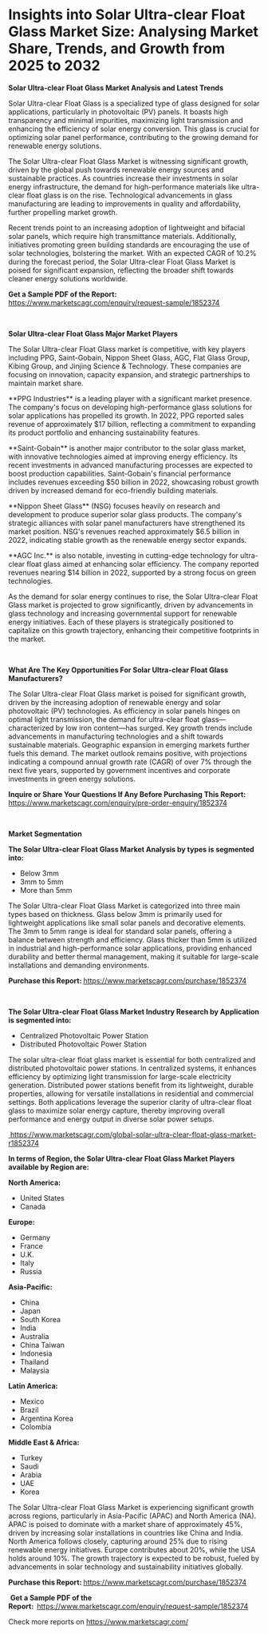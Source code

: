 <p><h1>Insights into Solar Ultra-clear Float Glass Market Size: Analysing Market Share, Trends, and Growth from 2025 to 2032</h1></p><p><strong>Solar Ultra-clear Float Glass Market Analysis and Latest Trends</strong></p>
<p><p>Solar Ultra-clear Float Glass is a specialized type of glass designed for solar applications, particularly in photovoltaic (PV) panels. It boasts high transparency and minimal impurities, maximizing light transmission and enhancing the efficiency of solar energy conversion. This glass is crucial for optimizing solar panel performance, contributing to the growing demand for renewable energy solutions.</p><p>The Solar Ultra-clear Float Glass Market is witnessing significant growth, driven by the global push towards renewable energy sources and sustainable practices. As countries increase their investments in solar energy infrastructure, the demand for high-performance materials like ultra-clear float glass is on the rise. Technological advancements in glass manufacturing are leading to improvements in quality and affordability, further propelling market growth.</p><p>Recent trends point to an increasing adoption of lightweight and bifacial solar panels, which require high transmittance materials. Additionally, initiatives promoting green building standards are encouraging the use of solar technologies, bolstering the market. With an expected CAGR of 10.2% during the forecast period, the Solar Ultra-clear Float Glass Market is poised for significant expansion, reflecting the broader shift towards cleaner energy solutions worldwide.</p></p>
<p><strong>Get a Sample PDF of the Report:&nbsp;</strong> <a href="https://www.marketscagr.com/enquiry/request-sample/1852374?utm_campaign=1166&utm_medium=2&utm_source=Github&utm_content=ia&utm_term=03022025&utm_id=solar-ultra-clear-float-glass">https://www.marketscagr.com/enquiry/request-sample/1852374</a></p>
<p>&nbsp;</p>
<p><strong>Solar Ultra-clear Float Glass Major Market Players</strong></p>
<p><p>The Solar Ultra-clear Float Glass market is competitive, with key players including PPG, Saint-Gobain, Nippon Sheet Glass, AGC, Flat Glass Group, Kibing Group, and Jinjing Science & Technology. These companies are focusing on innovation, capacity expansion, and strategic partnerships to maintain market share.</p><p>**PPG Industries** is a leading player with a significant market presence. The company's focus on developing high-performance glass solutions for solar applications has propelled its growth. In 2022, PPG reported sales revenue of approximately $17 billion, reflecting a commitment to expanding its product portfolio and enhancing sustainability features.</p><p>**Saint-Gobain** is another major contributor to the solar glass market, with innovative technologies aimed at improving energy efficiency. Its recent investments in advanced manufacturing processes are expected to boost production capabilities. Saint-Gobain's financial performance includes revenues exceeding $50 billion in 2022, showcasing robust growth driven by increased demand for eco-friendly building materials.</p><p>**Nippon Sheet Glass** (NSG) focuses heavily on research and development to produce superior solar glass products. The company's strategic alliances with solar panel manufacturers have strengthened its market position. NSG's revenues reached approximately $6.5 billion in 2022, indicating stable growth as the renewable energy sector expands.</p><p>**AGC Inc.** is also notable, investing in cutting-edge technology for ultra-clear float glass aimed at enhancing solar efficiency. The company reported revenues nearing $14 billion in 2022, supported by a strong focus on green technologies.</p><p>As the demand for solar energy continues to rise, the Solar Ultra-clear Float Glass market is projected to grow significantly, driven by advancements in glass technology and increasing governmental support for renewable energy initiatives. Each of these players is strategically positioned to capitalize on this growth trajectory, enhancing their competitive footprints in the market.</p></p>
<p>&nbsp;</p>
<p><strong>What Are The Key Opportunities For Solar Ultra-clear Float Glass Manufacturers?</strong></p>
<p><p>The Solar Ultra-clear Float Glass market is poised for significant growth, driven by the increasing adoption of renewable energy and solar photovoltaic (PV) technologies. As efficiency in solar panels hinges on optimal light transmission, the demand for ultra-clear float glass—characterized by low iron content—has surged. Key growth trends include advancements in manufacturing technologies and a shift towards sustainable materials. Geographic expansion in emerging markets further fuels this demand. The market outlook remains positive, with projections indicating a compound annual growth rate (CAGR) of over 7% through the next five years, supported by government incentives and corporate investments in green energy solutions.</p></p>
<p><strong>Inquire or Share Your Questions If Any Before Purchasing This Report:</strong> <a href="https://www.marketscagr.com/enquiry/pre-order-enquiry/1852374?utm_campaign=1166&utm_medium=2&utm_source=Github&utm_content=ia&utm_term=03022025&utm_id=solar-ultra-clear-float-glass">https://www.marketscagr.com/enquiry/pre-order-enquiry/1852374</a></p>
<p>&nbsp;</p>
<p><strong>Market Segmentation</strong></p>
<p><strong>The Solar Ultra-clear Float Glass Market Analysis by types is segmented into:</strong></p>
<p><ul><li>Below 3mm</li><li>3mm to 5mm</li><li>More than 5mm</li></ul></p>
<p><p>The Solar Ultra-clear Float Glass Market is categorized into three main types based on thickness. Glass below 3mm is primarily used for lightweight applications like small solar panels and decorative elements. The 3mm to 5mm range is ideal for standard solar panels, offering a balance between strength and efficiency. Glass thicker than 5mm is utilized in industrial and high-performance solar applications, providing enhanced durability and better thermal management, making it suitable for large-scale installations and demanding environments.</p></p>
<p><strong>Purchase this Report:&nbsp;</strong><a href="https://www.marketscagr.com/purchase/1852374?utm_campaign=1166&utm_medium=2&utm_source=Github&utm_content=ia&utm_term=03022025&utm_id=solar-ultra-clear-float-glass">https://www.marketscagr.com/purchase/1852374</a></p>
<p>&nbsp;</p>
<p><strong>The Solar Ultra-clear Float Glass Market Industry Research by Application is segmented into:</strong></p>
<p><ul><li>Centralized Photovoltaic Power Station</li><li>Distributed Photovoltaic Power Station</li></ul></p>
<p><p>The solar ultra-clear float glass market is essential for both centralized and distributed photovoltaic power stations. In centralized systems, it enhances efficiency by optimizing light transmission for large-scale electricity generation. Distributed power stations benefit from its lightweight, durable properties, allowing for versatile installations in residential and commercial settings. Both applications leverage the superior clarity of ultra-clear float glass to maximize solar energy capture, thereby improving overall performance and energy output in diverse solar power setups.</p></p>
<p><a href="https://www.marketscagr.com/global-solar-ultra-clear-float-glass-market-r1852374?utm_campaign=1166&utm_medium=2&utm_source=Github&utm_content=ia&utm_term=03022025&utm_id=solar-ultra-clear-float-glass">&nbsp;https://www.marketscagr.com/global-solar-ultra-clear-float-glass-market-r1852374</a></p>
<p><strong>In terms of Region, the Solar Ultra-clear Float Glass Market Players available by Region are:</strong></p>
<p>
    <p> <strong> North America: </strong>
        <ul>
            <li>United States</li>
            <li>Canada</li>
        </ul>
        </p> 
    <p> <strong> Europe: </strong>
        <ul>
            <li>Germany</li>
            <li>France</li>
            <li>U.K.</li>
            <li>Italy</li>
            <li>Russia</li>
        </ul>
        </p> 
    <p> <strong> Asia-Pacific: </strong>
        <ul>
            <li>China</li>
            <li>Japan</li>
            <li>South Korea</li>
            <li>India</li>
            <li>Australia</li>
            <li>China Taiwan</li>
            <li>Indonesia</li>
            <li>Thailand</li>
            <li>Malaysia</li>
        </ul>
        </p> 
    <p> <strong> Latin America: </strong>
        <ul>
            <li>Mexico</li>
            <li>Brazil</li>
            <li>Argentina Korea</li>
            <li>Colombia</li>
        </ul>
        </p> 
    <p> <strong> Middle East & Africa: </strong>
        <ul>
            <li>Turkey</li>
            <li>Saudi</li>
            <li>Arabia</li>
            <li>UAE</li>
            <li>Korea</li>
        </ul>
    </p>
    </p>
<p><p>The Solar Ultra-clear Float Glass Market is experiencing significant growth across regions, particularly in Asia-Pacific (APAC) and North America (NA). APAC is poised to dominate with a market share of approximately 45%, driven by increasing solar installations in countries like China and India. North America follows closely, capturing around 25% due to rising renewable energy initiatives. Europe contributes about 20%, while the USA holds around 10%. The growth trajectory is expected to be robust, fueled by advancements in solar technology and sustainability initiatives globally.</p></p>
<p><strong>Purchase this Report: </strong><a href="https://www.marketscagr.com/purchase/1852374?utm_campaign=1166&utm_medium=2&utm_source=Github&utm_content=ia&utm_term=03022025&utm_id=solar-ultra-clear-float-glass">https://www.marketscagr.com/purchase/1852374</a></p>
<p>&nbsp;<strong>Get a Sample PDF of the Report:&nbsp;&nbsp;</strong><a href="https://www.marketscagr.com/enquiry/request-sample/1852374?utm_campaign=1166&utm_medium=2&utm_source=Github&utm_content=ia&utm_term=03022025&utm_id=solar-ultra-clear-float-glass">https://www.marketscagr.com/enquiry/request-sample/1852374</a></p>
<p><strong></strong></p>
<p>Check more reports on <a href="https://www.marketscagr.com/?utm_campaign=1166&utm_medium=2&utm_source=Github&utm_content=ia&utm_term=03022025&utm_id=solar-ultra-clear-float-glass">https://www.marketscagr.com/</a></p>